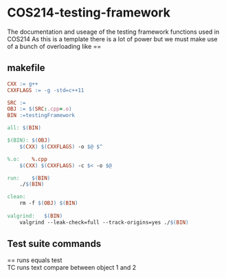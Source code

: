 # COS214-testing-framework
The documentation and useage of the testing framework functions used in COS214
As this is a template there is a lot of power but we must make use of a bunch of overloading like ==

## makefile
```Makefile
CXX := g++
CXXFLAGS := -g -std=c++11

SRC := 
OBJ := $(SRC:.cpp=.o)
BIN :=testingFramework

all: $(BIN)

$(BIN):	$(OBJ)
	$(CXX) $(CXXFLAGS) -o $@ $^

%.o:	%.cpp
	$(CXX) $(CXXFLAGS) -c $< -o $@

run:	$(BIN)
	./$(BIN)

clean:
	rm -f $(OBJ) $(BIN)
 
valgrind:	$(BIN)
	valgrind --leak-check=full --track-origins=yes ./$(BIN)
```

## Test suite commands
== runs equals test  
TC runs text compare between object 1 and 2  
